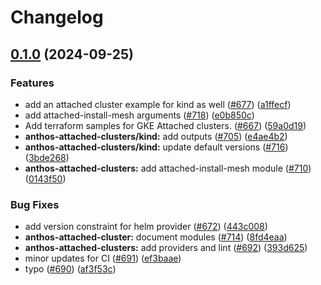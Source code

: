 # Changelog

## [0.1.0](https://github.com/GoogleCloudPlatform/anthos-samples/compare/anthos-attached-clusters-v0.1.0...anthos-attached-clusters-v0.1.0) (2024-09-25)


### Features

* add an attached cluster example for kind as well ([#677](https://github.com/GoogleCloudPlatform/anthos-samples/issues/677)) ([a1ffecf](https://github.com/GoogleCloudPlatform/anthos-samples/commit/a1ffecf133f81c2487da33e549d8283e3aa02263))
* add attached-install-mesh arguments ([#718](https://github.com/GoogleCloudPlatform/anthos-samples/issues/718)) ([e0b850c](https://github.com/GoogleCloudPlatform/anthos-samples/commit/e0b850c63a55485818a8c51c807c9d4e0f0d3b51))
* Add terraform samples for GKE Attached clusters. ([#667](https://github.com/GoogleCloudPlatform/anthos-samples/issues/667)) ([59a0d19](https://github.com/GoogleCloudPlatform/anthos-samples/commit/59a0d190ade093922659b501a42c0282aedb5866))
* **anthos-attached-clusters/kind:** add outputs ([#705](https://github.com/GoogleCloudPlatform/anthos-samples/issues/705)) ([e4ae4b2](https://github.com/GoogleCloudPlatform/anthos-samples/commit/e4ae4b2fa1408ee79ef6610de6b478972b5bc988))
* **anthos-attached-clusters/kind:** update default versions ([#716](https://github.com/GoogleCloudPlatform/anthos-samples/issues/716)) ([3bde268](https://github.com/GoogleCloudPlatform/anthos-samples/commit/3bde26802919539d27ae9295a8b936d7aa827eb3))
* **anthos-attached-clusters:** add attached-install-mesh module ([#710](https://github.com/GoogleCloudPlatform/anthos-samples/issues/710)) ([0143f50](https://github.com/GoogleCloudPlatform/anthos-samples/commit/0143f50cd72a22db0ece9ca1a693bb6a27562f75))


### Bug Fixes

* add version constraint for helm provider ([#672](https://github.com/GoogleCloudPlatform/anthos-samples/issues/672)) ([443c008](https://github.com/GoogleCloudPlatform/anthos-samples/commit/443c0084f2a4d3ccf65d4b36bd70fced678c1565))
* **anthos-attached-cluster:** document modules ([#714](https://github.com/GoogleCloudPlatform/anthos-samples/issues/714)) ([8fd4eaa](https://github.com/GoogleCloudPlatform/anthos-samples/commit/8fd4eaac6e402b42856613ad63e56fb0eb541121))
* **anthos-attached-clusters:** add providers and lint ([#692](https://github.com/GoogleCloudPlatform/anthos-samples/issues/692)) ([393d625](https://github.com/GoogleCloudPlatform/anthos-samples/commit/393d625a005598fe814249d3f04d4c6ab057a4c4))
* minor updates for CI ([#691](https://github.com/GoogleCloudPlatform/anthos-samples/issues/691)) ([ef3baae](https://github.com/GoogleCloudPlatform/anthos-samples/commit/ef3baae55c6ec0e98cc062bfcfbda26345e0fe15))
* typo ([#690](https://github.com/GoogleCloudPlatform/anthos-samples/issues/690)) ([af3f53c](https://github.com/GoogleCloudPlatform/anthos-samples/commit/af3f53c03d10732328cd56ab10c8d2ca9f8777b7))
